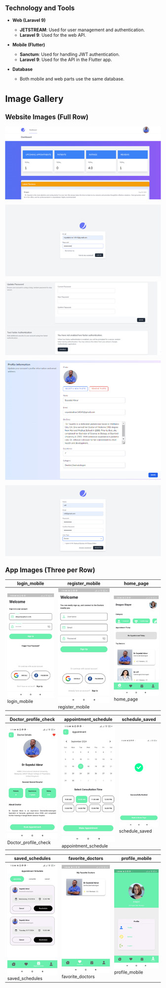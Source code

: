 ## Technology and Tools

- **Web (Laravel 9)**
  - **JETSTREAM**: Used for user management and authentication.
  - **Laravel 9**: Used for the web API.

- **Mobile (Flutter)**
  - **Sanctum**: Used for handling JWT authentication.
  - **Laravel  9**: Used for the API in the Flutter app.

- **Database**
  - Both mobile and web parts use the same database.
# Image Gallery

## Website Images (Full Row)
![dashboard.PNG](Laravel_Backend_api_for_app_web/public/images/dashboard.PNG)

![login.PNG](Laravel_Backend_api_for_app_web/public/images/login.PNG)

![other_jetstream_features.PNG](Laravel_Backend_api_for_app_web/public/images/other_jetstream_features.PNG)

![profile.PNG](Laravel_Backend_api_for_app_web/public/images/profile.PNG)

![register.PNG](Laravel_Backend_api_for_app_web/public/images/register.PNG)

## App Images (Three per Row)

| login_mobile | register_mobile | home_page |
|--------------|-----------------|-----------|
| ![login_mobile](Laravel_Backend_api_for_app_web/public/images/login_mobile.jpg)<br>login_mobile | ![register_mobile](Laravel_Backend_api_for_app_web/public/images/register_mobile.jpg)<br>register_mobile | ![home_page](Laravel_Backend_api_for_app_web/public/images/home_page.jpg)<br>home_page |

| Doctor_profile_check | appointment_schedule | schedule_saved |
|----------------------|-----------------------|----------------|
| ![Doctor_profile_check](Laravel_Backend_api_for_app_web/public/images/Doctor_profile_check.jpg)<br>Doctor_profile_check | ![appointment_schedule](Laravel_Backend_api_for_app_web/public/images/appointment_schedule.jpg)<br>appointment_schedule | ![schedule_saved](Laravel_Backend_api_for_app_web/public/images/schedule%20saved.jpg)<br>schedule_saved |

| saved_schedules | favorite_doctors | profile_mobile |
|-----------------|------------------|----------------|
| ![saved_schedules](Laravel_Backend_api_for_app_web/public/images/saved_schedules.jpg)<br>saved_schedules | ![favorite_doctors](Laravel_Backend_api_for_app_web/public/images/favorite_doctors.jpg)<br>favorite_doctors | ![profile_mobile](Laravel_Backend_api_for_app_web/public/images/profile_mobile.jpg)<br>profile_mobile |

